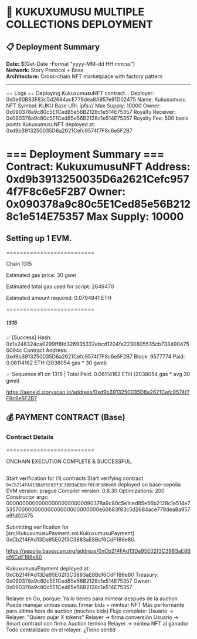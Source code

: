 # 🚀 KUKUXUMUSU MULTIPLE COLLECTIONS DEPLOYMENT

## 📋 Deployment Summary

**Date:** $(Get-Date -Format "yyyy-MM-dd HH:mm:ss")  
**Network:** Story Protocol + Base  
**Architecture:** Cross-chain NFT marketplace with factory pattern

---

== Logs ==
  Deploying KukuxumusuNFT contract...
  Deployer: 0x0e60B83F83c5d2684acE779dea8A957e91D02475
  Name: Kukuxumusu NFT
  Symbol: KUKU
  Base URI: ipfs://
  Max Supply: 10000
  Owner: 0x090378a9c80c5E1Ced85e56B2128c1e514E75357
  Royalty Receiver: 0x090378a9c80c5E1Ced85e56B2128c1e514E75357
  Royalty Fee: 500 basis points
  KukuxumusuNFT deployed at: 0xd9b3913250035D6a2621Cefc9574f7F8c6e5F2B7
  
=== Deployment Summary ===
  Contract: KukuxumusuNFT
  Address: 0xd9b3913250035D6a2621Cefc9574f7F8c6e5F2B7
  Owner: 0x090378a9c80c5E1Ced85e56B2128c1e514E75357
  Max Supply: 10000
  ========================


## Setting up 1 EVM.

==========================

Chain 1315

Estimated gas price: 30 gwei

Estimated total gas used for script: 2649470

Estimated amount required: 0.0794841 ETH

==========================

##### 1315
✅  [Success] Hash: 0x1e248324ca0299ff8fd326935332ebcd1204fe2230805535cb7334904756094c
Contract Address: 0xd9b3913250035D6a2621Cefc9574f7F8c6e5F2B7
Block: 9577774
Paid: 0.06114162 ETH (2038054 gas * 30 gwei)

✅ Sequence #1 on 1315 | Total Paid: 0.06114162 ETH (2038054 gas * avg 30 gwei)            

  https://aeneid.storyscan.io/address/0xd9b3913250035D6a2621Cefc9574f7F8c6e5F2B7

## 💰 PAYMENT CONTRACT (Base)

### Contract Details

==========================

ONCHAIN EXECUTION COMPLETE & SUCCESSFUL.
##
Start verification for (1) contracts
Start verifying contract `0xCb214FAd13Da95E02f3C3883aE8Bcf6CdF186e80` deployed on base-sepolia
EVM version: prague
Compiler version: 0.8.30
Optimizations:    200
Constructor args: 000000000000000000000000090378a9c80c5e1ced85e56b2128c1e514e753570000000000000000000000000e60b83f83c5d2684ace779dea8a957e91d02475

Submitting verification for [src/KukuxumusuPayment.sol:KukuxumusuPayment] 0xCb214FAd13Da95E02f3C3883aE8Bcf6CdF186e80.

https://sepolia.basescan.org/address/0xCb214FAd13Da95E02f3C3883aE8Bcf6CdF186e80

KukuxumusuPayment deployed at: 0xCb214FAd13Da95E02f3C3883aE8Bcf6CdF186e80
Treasury: 0x090378a9c80c5E1Ced85e56B2128c1e514E75357
Owner: 0x090378a9c80c5E1Ced85e56B2128c1e514E75357


Relayer en Go, porque:
Ya lo tienes para mintear después de la auction
Puede manejar ambas cosas: firmar bids + mintear NFT
Más performante para última hora de auction (muchos bids)
Flujo completo:
Usuario → Relayer: "Quiero pujar X tokens"
Relayer → firma conversión
Usuario → Smart contract con firma
Auction termina
Relayer → mintea NFT al ganador
Todo centralizado en el relayer. ¿Tiene sentid